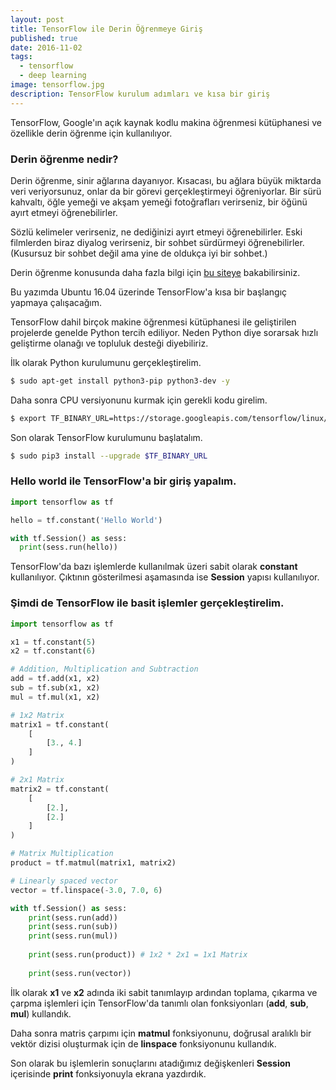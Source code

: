 ```yaml
---
layout: post
title: TensorFlow ile Derin Öğrenmeye Giriş
published: true
date: 2016-11-02
tags:
  - tensorflow
  - deep learning
image: tensorflow.jpg
description: TensorFlow kurulum adımları ve kısa bir giriş
---
```



TensorFlow, Google'ın açık kaynak kodlu makina öğrenmesi kütüphanesi ve özellikle derin öğrenme için kullanılıyor.

<center>
	<amp-img width="640" height="360" layout="responsive" src="/assets/images/tensorflow.jpg"></amp-img>
</center>


### Derin öğrenme nedir?

Derin öğrenme, sinir ağlarına dayanıyor. Kısacası, bu ağlara büyük miktarda veri veriyorsunuz, onlar da bir görevi gerçekleştirmeyi öğreniyorlar. Bir sürü kahvaltı, öğle yemeği ve akşam yemeği fotoğrafları verirseniz, bir öğünü ayırt etmeyi öğrenebilirler.

Sözlü kelimeler verirseniz, ne dediğinizi ayırt etmeyi öğrenebilirler. Eski filmlerden biraz diyalog verirseniz, bir sohbet sürdürmeyi öğrenebilirler. (Kusursuz bir sohbet değil ama yine de oldukça iyi bir sohbet.)

Derin öğrenme konusunda daha fazla bilgi için [bu siteye](http://www.derinogrenme.com/2015/07/21/derin-ogrenme-deep-learning-nedir/) bakabilirsiniz.


Bu yazımda Ubuntu 16.04 üzerinde TensorFlow'a kısa bir başlangıç yapmaya çalışacağım.

TensorFlow dahil birçok makine öğrenmesi kütüphanesi ile geliştirilen projelerde genelde Python tercih ediliyor. Neden Python diye sorarsak hızlı geliştirme olanağı ve topluluk desteği diyebiliriz. 


İlk olarak Python kurulumunu gerçekleştirelim.

```bash
$ sudo apt-get install python3-pip python3-dev -y
```

Daha sonra CPU versiyonunu kurmak için gerekli kodu girelim.

```bash
$ export TF_BINARY_URL=https://storage.googleapis.com/tensorflow/linux/cpu/tensorflow-0.11.0rc2-cp35-cp35m-linux_x86_64.whl
```

Son olarak TensorFlow kurulumunu başlatalım.

```bash
$ sudo pip3 install --upgrade $TF_BINARY_URL
```


### Hello world ile TensorFlow'a bir giriş yapalım.

```python
import tensorflow as tf

hello = tf.constant('Hello World')

with tf.Session() as sess:
  print(sess.run(hello)) 
```

TensorFlow'da bazı işlemlerde kullanılmak üzeri sabit olarak **constant** kullanılıyor. Çıktının gösterilmesi aşamasında ise **Session** yapısı kullanılıyor. 


### Şimdi de TensorFlow ile basit işlemler gerçekleştirelim.

```python
import tensorflow as tf

x1 = tf.constant(5)
x2 = tf.constant(6)

# Addition, Multiplication and Subtraction
add = tf.add(x1, x2)
sub = tf.sub(x1, x2)
mul = tf.mul(x1, x2)

# 1x2 Matrix
matrix1 = tf.constant(
	[
		[3., 4.]
	]
)

# 2x1 Matrix
matrix2 = tf.constant(
	[
		[2.],
		[2.]
	]
)

# Matrix Multiplication
product = tf.matmul(matrix1, matrix2)

# Linearly spaced vector
vector = tf.linspace(-3.0, 7.0, 6)

with tf.Session() as sess:
    print(sess.run(add))
    print(sess.run(sub))
    print(sess.run(mul))
	
    print(sess.run(product)) # 1x2 * 2x1 = 1x1 Matrix
    
    print(sess.run(vector)) 
```

 İlk olarak **x1** ve **x2** adında iki sabit tanımlayıp ardından toplama, çıkarma ve çarpma işlemleri için TensorFlow'da tanımlı olan fonksiyonları (**add**, **sub**, **mul**) kullandık.

 Daha sonra matris çarpımı için **matmul** fonksiyonunu, doğrusal aralıklı bir vektör dizisi oluşturmak için de **linspace** fonksiyonunu kullandık.

 Son olarak bu işlemlerin sonuçlarını atadığımız değişkenleri **Session** içerisinde **print** fonksiyonuyla ekrana yazdırdık.
